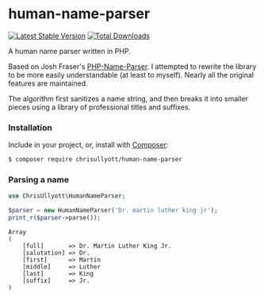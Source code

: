 # human-name-parser

[![Latest Stable Version](https://poser.pugx.org/chrisullyott/human-name-parser/v/stable)](https://packagist.org/packages/chrisullyott/human-name-parser)
[![Total Downloads](https://poser.pugx.org/chrisullyott/human-name-parser/downloads)](https://packagist.org/packages/chrisullyott/human-name-parser)

A human name parser written in PHP.

Based on Josh Fraser's [PHP-Name-Parser](https://github.com/joshfraser/PHP-Name-Parser). I attempted to rewrite the library to be more easily understandable (at least to myself). Nearly all the original features are maintained.

The algorithm first sanitizes a name string, and then breaks it into smaller pieces using a library of professional titles and suffixes.

### Installation

Include in your project, or, install with [Composer](https://getcomposer.org/):

```bash
$ composer require chrisullyott/human-name-parser
```

### Parsing a name

```php
use ChrisUllyott\HumanNameParser;

$parser = new HumanNameParser('Dr. martin luther king jr');
print_r($parser->parse());
```

```
Array
(
    [full]       => Dr. Martin Luther King Jr.
    [salutation] => Dr.
    [first]      => Martin
    [middle]     => Luther
    [last]       => King
    [suffix]     => Jr.
)
```
